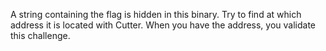 A string containing the flag is hidden in this binary. Try to find at which address it is located with Cutter.
When you have the address, you validate this challenge.

